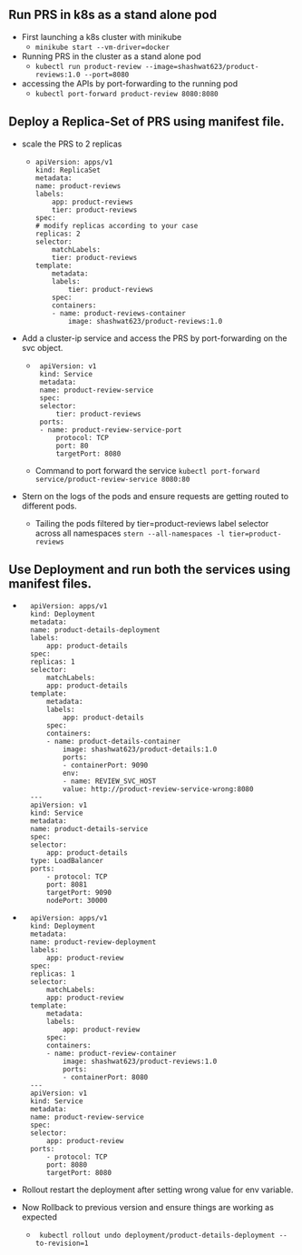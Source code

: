 ## Run PRS in k8s as a stand alone pod
- First launching a k8s cluster with minikube
    - `minikube start --vm-driver=docker`  
- Running PRS in the cluster as a stand alone pod
    - `kubectl run product-review --image=shashwat623/product-reviews:1.0 --port=8080`
- accessing the APIs by port-forwarding to the running pod
    - `kubectl port-forward product-review 8080:8080`

## Deploy a Replica-Set of PRS using manifest file.
- scale the PRS to 2 replicas
    -   ```
        apiVersion: apps/v1
        kind: ReplicaSet
        metadata:
        name: product-reviews
        labels:
            app: product-reviews
            tier: product-reviews
        spec:
        # modify replicas according to your case
        replicas: 2
        selector:
            matchLabels:
            tier: product-reviews
        template:
            metadata:
            labels:
                tier: product-reviews
            spec:
            containers:
            - name: product-reviews-container
                image: shashwat623/product-reviews:1.0
        ```

- Add a cluster-ip service and access the PRS by port-forwarding on the svc object.
    -  ```
        apiVersion: v1
        kind: Service
        metadata:
        name: product-review-service
        spec:
        selector:
            tier: product-reviews
        ports:
        - name: product-review-service-port
            protocol: TCP
            port: 80
            targetPort: 8080

        ```
    - Command to port forward the service `kubectl port-forward service/product-review-service 8080:80`

- Stern on the logs of the pods and ensure requests are getting routed to different pods.
    * Tailing the pods filtered by tier=product-reviews label selector across all namespaces `stern --all-namespaces -l tier=product-reviews`

## Use Deployment and run both the services using manifest files.

- ``` 
    apiVersion: apps/v1
    kind: Deployment
    metadata:
    name: product-details-deployment
    labels:
        app: product-details
    spec:
    replicas: 1
    selector:
        matchLabels:
        app: product-details
    template:
        metadata:
        labels:
            app: product-details
        spec:
        containers:
        - name: product-details-container
            image: shashwat623/product-details:1.0
            ports:
            - containerPort: 9090
            env:
            - name: REVIEW_SVC_HOST
            value: http://product-review-service-wrong:8080
    ---
    apiVersion: v1
    kind: Service
    metadata:
    name: product-details-service
    spec:
    selector:
        app: product-details
    type: LoadBalancer    
    ports:
        - protocol: TCP
        port: 8081
        targetPort: 9090
        nodePort: 30000
    ```

- ```
    apiVersion: apps/v1
    kind: Deployment
    metadata:
    name: product-review-deployment
    labels:
        app: product-review
    spec:
    replicas: 1
    selector:
        matchLabels:
        app: product-review
    template:
        metadata:
        labels:
            app: product-review
        spec:
        containers:
        - name: product-review-container
            image: shashwat623/product-reviews:1.0
            ports:
            - containerPort: 8080
    ---
    apiVersion: v1
    kind: Service
    metadata:
    name: product-review-service
    spec:
    selector:
        app: product-review
    ports:
        - protocol: TCP
        port: 8080
        targetPort: 8080
    ```

- Rollout restart the deployment after setting wrong value for env variable.

- Now Rollback to previous version and ensure things are working as expected
    - ` kubectl rollout undo deployment/product-details-deployment --to-revision=1`

    
            


        

